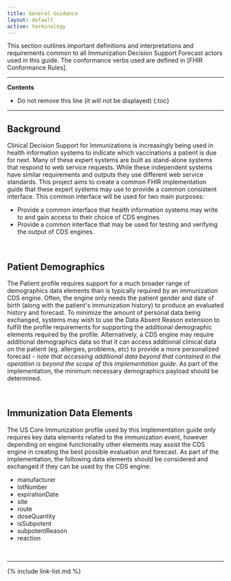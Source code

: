 ```yaml
---
title: General Guidance
layout: default
active: terminology
---
```


This section outlines important definitions and interpretations and requirements common to all Immunization Decision Support Forecast actors used in this guide.
The conformance verbs used are defined in [FHIR Conformance Rules].

---

<!-- TOC  the css styling for this is \pages\assets\css\project.css under 'markdown-toc'-->
**Contents**

* Do not remove this line (it will not be displayed)
{:toc}

---

<!-- end TOC -->

## Background

Clinical Decision Support for Immunizations is increasingly being used in health information systems to indicate which vaccinations a patient is due for next. Many of these expert systems are built as stand-alone systems that respond to web service requests. While these independent systems have similar requirements and outputs they use different web service standards. This project aims to create a common FHIR implementation guide that these expert systems may use to provide a common consistent interface. This common interface will be used for two main purposes:

- Provide a common interface that health information systems may write to and gain access to their choice of CDS engines.
- Provide a common interface that may be used for testing and verifying the output of CDS engines.

<p>&nbsp;</p>

## Patient Demographics

The Patient profile requires support for a much broader range of demographics data elements than is typically required by an immunization CDS engine. Often, the engine only needs the patient gender and date of birth (along with the patient's immunization history) to produce an evaluated history and forecast. To minimize the amount of personal data being exchanged, systems may wish to use the Data Absent Reason extension to fulfill the profile requirements for supporting the additional demographic elements required by the profile. Alternatively, a CDS engine may require additional demographics data so that it can access additional clinical data on the patient (eg. allergies, problems, etc) to provide a more personalized forecast - *note that accessing additional data beyond that contained in the operation is beyond the scope of this implementation guide*. As part of the implementation, the minimum necessary demographics payload should be determined.

<p>&nbsp;</p>

## Immunization Data Elements

The US Core Immunization profile used by this implementation guide only requires key data elements related to the immunization event, however depending on engine functionality other elements may assist the CDS engine in creating the best possible evaluation and forecast. As part of the implementation, the following data elements should be considered and exchanged if they can be used by the CDS engine:

- manufacturer
- lotNumber
- expirationDate
- site
- route
- doseQuantity
- isSubpotent
- subpotentReason
- reaction

<p>&nbsp;</p>

------------------------------------------------------------------------

{% include link-list.md %}
